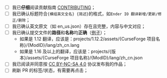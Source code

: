 <!--
要勾选下面的复选框 可以将文本[ ]改为[x]，注意别误删前后的空格。
务必认真阅读并完成此检查单。如有其他需说明的事项请写在检查单之前。
-->

- [ ] 我已**仔细**阅读贡献指南 [CONTRIBUTING](https://github.com/CFPAOrg/Minecraft-Mod-Language-Package/blob/main/CONTRIBUTING.md)；
- [ ] 我已确认标题符合`{模组英文全名} {简述}`的格式，如`Ender IO 翻译新增/更新/修正/删除`；
- [ ] 我已确认英文原文（如 en_us.json）存在且完整，内容与中文对应；
- [ ] 我已确认提交文件的**路径**和**名称**均**正确**（[例子](https://github.com/CFPAOrg/Minecraft-Mod-Language-Package/blob/main/CONTRIBUTING.md#提交文件路径的例子)）；
  - 如果是 1.12 翻译，应该是：projects/1.12.2/assets/{CurseForge 项目名称}/{ModID}/lang/zh_cn.lang
  - 如果是 1.16 及以上的翻译，应该是：projects/{版本}/assets/{CurseForge 项目名称}/{ModID}/lang/zh_cn.json
- [ ] 我已阅读并同意按 [CC BY-NC-SA 4.0](https://creativecommons.org/licenses/by-nc-sa/4.0/deed.zh) 协议发布我的作品；
- [ ] 刷新 PR 的标签/状态，有需要再点击；
